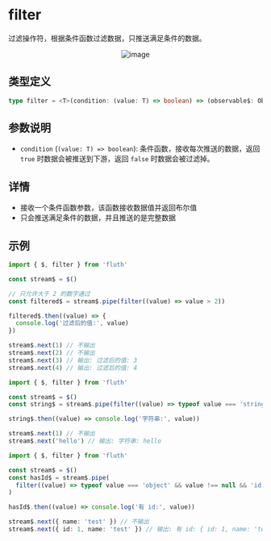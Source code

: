 # filter

过滤操作符，根据条件函数过滤数据，只推送满足条件的数据。

<div style="display: flex; justify-content: center">
  <img src="/filter.drawio.svg" alt="image" >
</div>

## 类型定义

```typescript
type filter = <T>(condition: (value: T) => boolean) => (observable$: Observable<T>) => Observable<T>
```

## 参数说明

- `condition` (`(value: T) => boolean`): 条件函数，接收每次推送的数据，返回 `true` 时数据会被推送到下游，返回 `false` 时数据会被过滤掉。

## 详情

- 接收一个条件函数参数，该函数接收数据值并返回布尔值
- 只会推送满足条件的数据，并且推送的是完整数据

## 示例

```typescript
import { $, filter } from 'fluth'

const stream$ = $()

// 只允许大于 2 的数字通过
const filtered$ = stream$.pipe(filter((value) => value > 2))

filtered$.then((value) => {
  console.log('过滤后的值:', value)
})

stream$.next(1) // 不输出
stream$.next(2) // 不输出
stream$.next(3) // 输出: 过滤后的值: 3
stream$.next(4) // 输出: 过滤后的值: 4
```

```typescript
import { $, filter } from 'fluth'

const stream$ = $()
const string$ = stream$.pipe(filter((value) => typeof value === 'string'))

string$.then((value) => console.log('字符串:', value))

stream$.next(1) // 不输出
stream$.next('hello') // 输出: 字符串: hello
```

```typescript
import { $, filter } from 'fluth'

const stream$ = $()
const hasId$ = stream$.pipe(
  filter((value) => typeof value === 'object' && value !== null && 'id' in value)
)

hasId$.then((value) => console.log('有 id:', value))

stream$.next({ name: 'test' }) // 不输出
stream$.next({ id: 1, name: 'test' }) // 输出: 有 id: { id: 1, name: 'test' }
```

